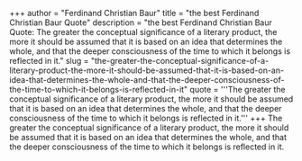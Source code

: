 +++
author = "Ferdinand Christian Baur"
title = "the best Ferdinand Christian Baur Quote"
description = "the best Ferdinand Christian Baur Quote: The greater the conceptual significance of a literary product, the more it should be assumed that it is based on an idea that determines the whole, and that the deeper consciousness of the time to which it belongs is reflected in it."
slug = "the-greater-the-conceptual-significance-of-a-literary-product-the-more-it-should-be-assumed-that-it-is-based-on-an-idea-that-determines-the-whole-and-that-the-deeper-consciousness-of-the-time-to-which-it-belongs-is-reflected-in-it"
quote = '''The greater the conceptual significance of a literary product, the more it should be assumed that it is based on an idea that determines the whole, and that the deeper consciousness of the time to which it belongs is reflected in it.'''
+++
The greater the conceptual significance of a literary product, the more it should be assumed that it is based on an idea that determines the whole, and that the deeper consciousness of the time to which it belongs is reflected in it.
